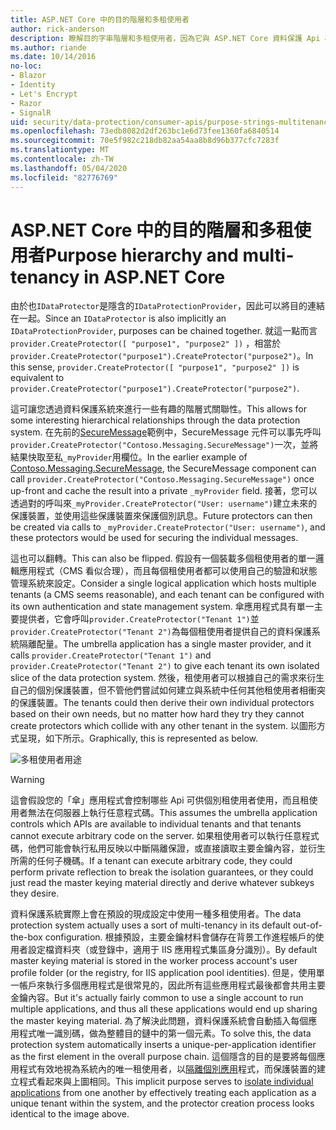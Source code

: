 ```yaml
---
title: ASP.NET Core 中的目的階層和多租使用者
author: rick-anderson
description: 瞭解目的字串階層和多租使用者，因為它與 ASP.NET Core 資料保護 Api 相關。
ms.author: riande
ms.date: 10/14/2016
no-loc:
- Blazor
- Identity
- Let's Encrypt
- Razor
- SignalR
uid: security/data-protection/consumer-apis/purpose-strings-multitenancy
ms.openlocfilehash: 73edb8082d2df263bc1e6d73fee1360fa6840514
ms.sourcegitcommit: 70e5f982c218db82aa54aa8b8d96b377cfc7283f
ms.translationtype: MT
ms.contentlocale: zh-TW
ms.lasthandoff: 05/04/2020
ms.locfileid: "82776769"
---
```

# <a name="purpose-hierarchy-and-multi-tenancy-in-aspnet-core"></a><span data-ttu-id="9dea0-103">ASP.NET Core 中的目的階層和多租使用者</span><span class="sxs-lookup"><span data-stu-id="9dea0-103">Purpose hierarchy and multi-tenancy in ASP.NET Core</span></span>

<span data-ttu-id="9dea0-104">由於也`IDataProtector`是隱含的`IDataProtectionProvider`，因此可以將目的連結在一起。</span><span class="sxs-lookup"><span data-stu-id="9dea0-104">Since an `IDataProtector` is also implicitly an `IDataProtectionProvider`, purposes can be chained together.</span></span> <span data-ttu-id="9dea0-105">就這一點而言`provider.CreateProtector([ "purpose1", "purpose2" ])` ，相當於`provider.CreateProtector("purpose1").CreateProtector("purpose2")`。</span><span class="sxs-lookup"><span data-stu-id="9dea0-105">In this sense, `provider.CreateProtector([ "purpose1", "purpose2" ])` is equivalent to `provider.CreateProtector("purpose1").CreateProtector("purpose2")`.</span></span>

<span data-ttu-id="9dea0-106">這可讓您透過資料保護系統來進行一些有趣的階層式關聯性。</span><span class="sxs-lookup"><span data-stu-id="9dea0-106">This allows for some interesting hierarchical relationships through the data protection system.</span></span> <span data-ttu-id="9dea0-107">在先前的[SecureMessage](xref:security/data-protection/consumer-apis/purpose-strings#data-protection-contoso-purpose)範例中，SecureMessage 元件可以事先呼叫`provider.CreateProtector("Contoso.Messaging.SecureMessage")`一次，並將結果快取至私`_myProvider`用欄位。</span><span class="sxs-lookup"><span data-stu-id="9dea0-107">In the earlier example of [Contoso.Messaging.SecureMessage](xref:security/data-protection/consumer-apis/purpose-strings#data-protection-contoso-purpose), the SecureMessage component can call `provider.CreateProtector("Contoso.Messaging.SecureMessage")` once up-front and cache the result into a private `_myProvider` field.</span></span> <span data-ttu-id="9dea0-108">接著，您可以透過對的呼叫來`_myProvider.CreateProtector("User: username")`建立未來的保護裝置，並使用這些保護裝置來保護個別訊息。</span><span class="sxs-lookup"><span data-stu-id="9dea0-108">Future protectors can then be created via calls to `_myProvider.CreateProtector("User: username")`, and these protectors would be used for securing the individual messages.</span></span>

<span data-ttu-id="9dea0-109">這也可以翻轉。</span><span class="sxs-lookup"><span data-stu-id="9dea0-109">This can also be flipped.</span></span> <span data-ttu-id="9dea0-110">假設有一個裝載多個租使用者的單一邏輯應用程式（CMS 看似合理），而且每個租使用者都可以使用自己的驗證和狀態管理系統來設定。</span><span class="sxs-lookup"><span data-stu-id="9dea0-110">Consider a single logical application which hosts multiple tenants (a CMS seems reasonable), and each tenant can be configured with its own authentication and state management system.</span></span> <span data-ttu-id="9dea0-111">傘應用程式具有單一主要提供者，它會呼叫`provider.CreateProtector("Tenant 1")`並`provider.CreateProtector("Tenant 2")`為每個租使用者提供自己的資料保護系統隔離配量。</span><span class="sxs-lookup"><span data-stu-id="9dea0-111">The umbrella application has a single master provider, and it calls `provider.CreateProtector("Tenant 1")` and `provider.CreateProtector("Tenant 2")` to give each tenant its own isolated slice of the data protection system.</span></span> <span data-ttu-id="9dea0-112">然後，租使用者可以根據自己的需求來衍生自己的個別保護裝置，但不管他們嘗試如何建立與系統中任何其他租使用者相衝突的保護裝置。</span><span class="sxs-lookup"><span data-stu-id="9dea0-112">The tenants could then derive their own individual protectors based on their own needs, but no matter how hard they try they cannot create protectors which collide with any other tenant in the system.</span></span> <span data-ttu-id="9dea0-113">以圖形方式呈現，如下所示。</span><span class="sxs-lookup"><span data-stu-id="9dea0-113">Graphically, this is represented as below.</span></span>

![多租使用者用途](purpose-strings-multitenancy/_static/purposes-multi-tenancy.png)

>[!WARNING]
> <span data-ttu-id="9dea0-115">這會假設您的「傘」應用程式會控制哪些 Api 可供個別租使用者使用，而且租使用者無法在伺服器上執行任意程式碼。</span><span class="sxs-lookup"><span data-stu-id="9dea0-115">This assumes the umbrella application controls which APIs are available to individual tenants and that tenants cannot execute arbitrary code on the server.</span></span> <span data-ttu-id="9dea0-116">如果租使用者可以執行任意程式碼，他們可能會執行私用反映以中斷隔離保證，或直接讀取主要金鑰內容，並衍生所需的任何子機碼。</span><span class="sxs-lookup"><span data-stu-id="9dea0-116">If a tenant can execute arbitrary code, they could perform private reflection to break the isolation guarantees, or they could just read the master keying material directly and derive whatever subkeys they desire.</span></span>

<span data-ttu-id="9dea0-117">資料保護系統實際上會在預設的現成設定中使用一種多租使用者。</span><span class="sxs-lookup"><span data-stu-id="9dea0-117">The data protection system actually uses a sort of multi-tenancy in its default out-of-the-box configuration.</span></span> <span data-ttu-id="9dea0-118">根據預設，主要金鑰材料會儲存在背景工作進程帳戶的使用者設定檔資料夾（或登錄中，適用于 IIS 應用程式集區身分識別）。</span><span class="sxs-lookup"><span data-stu-id="9dea0-118">By default master keying material is stored in the worker process account's user profile folder (or the registry, for IIS application pool identities).</span></span> <span data-ttu-id="9dea0-119">但是，使用單一帳戶來執行多個應用程式是很常見的，因此所有這些應用程式最後都會共用主要金鑰內容。</span><span class="sxs-lookup"><span data-stu-id="9dea0-119">But it's actually fairly common to use a single account to run multiple applications, and thus all these applications would end up sharing the master keying material.</span></span> <span data-ttu-id="9dea0-120">為了解決此問題，資料保護系統會自動插入每個應用程式唯一識別碼，做為整體目的鏈中的第一個元素。</span><span class="sxs-lookup"><span data-stu-id="9dea0-120">To solve this, the data protection system automatically inserts a unique-per-application identifier as the first element in the overall purpose chain.</span></span> <span data-ttu-id="9dea0-121">這個隱含的目的是要將每個應用程式有效地視為系統內的唯一租使用者，以[隔離個別應用](xref:security/data-protection/configuration/overview#per-application-isolation)程式，而保護裝置的建立程式看起來與上圖相同。</span><span class="sxs-lookup"><span data-stu-id="9dea0-121">This implicit purpose serves to [isolate individual applications](xref:security/data-protection/configuration/overview#per-application-isolation) from one another by effectively treating each application as a unique tenant within the system, and the protector creation process looks identical to the image above.</span></span>
